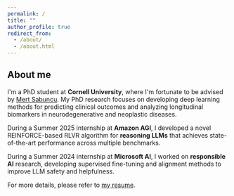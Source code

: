 ```yaml
---
permalink: /
title: ""
author_profile: true
redirect_from: 
  - /about/
  - /about.html
---
```

## About me
I'm a PhD student at **Cornell University**, where I'm fortunate to be advised by [Mert Sabuncu](https://sabuncu.engineering.cornell.edu/people/).  My PhD research focuses on developing deep learning methods for predicting clinical outcomes and analyzing longitudinal biomarkers in neurodegenerative and neoplastic diseases. 

During a Summer 2025 internship at **Amazon AGI**, I developed a novel REINFORCE-based RLVR algorithm for **reasoning LLMs** that achieves state-of-the-art performance across multiple benchmarks.

During a Summer 2024 internship at **Microsoft AI**, I worked on **responsible AI** research, developing supervised fine-tuning and alignment methods to improve LLM safety and helpfulness.

For more details, please refer to [my resume](https://batuhankmkaraman.github.io/files/resume_batuhan_git.pdf).
